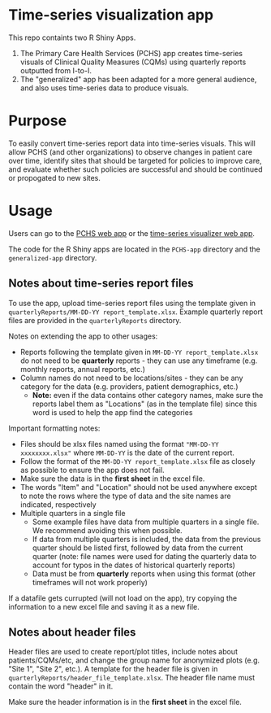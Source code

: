 # Time-series visualization app

This repo containts two R Shiny Apps. 

1. The Primary Care Health Services (PCHS) app creates time-series visuals of Clinical Quality Measures (CQMs) using quarterly reports outputted from I-to-I. 
1. The "generalized" app has been adapted for a more general audience, and also uses time-series data to produce visuals. 


# Purpose

To easily convert time-series report data into time-series visuals. This will allow PCHS (and other organizations) to observe changes in patient care over time, identify sites that should be targeted for policies to improve care, and evaluate whether such policies are successful and should be continued or propogated to new sites. 

# Usage

Users can go to the [PCHS web app](http://mayalapp.shinyapps.io/PCHS-cancer-screening-report-generator) or the [time-series visualizer web app](https://mayalapp.shinyapps.io/pchs_cqm_report_app). 

The code for the R Shiny apps are located in the `PCHS-app` directory and the `generalized-app` directory. 

## Notes about time-series report files

To use the app, upload time-series report files using the template given in `quarterlyReports/MM-DD-YY report_template.xlsx`. Example quarterly report files are provided in the `quarterlyReports` directory. 

Notes on extending the app to other usages: 
- Reports following the template given in `MM-DD-YY report_template.xlsx` do not need to be **quarterly** reports - they can use any timeframe (e.g. monthly reports, annual reports, etc.)
- Column names do not need to be locations/sites - they can be any category for the data (e.g. providers, patient demographics, etc.)
     - **Note:** even if the data contains other category names, make sure the reports label them as "Locations" (as in the template file) since this word is used to help the app find the categories

Important formatting notes: 
- Files should be xlsx files named using the format `"MM-DD-YY xxxxxxxx.xlsx"` where `MM-DD-YY` is the date of the current report. 
- Follow the format of the `MM-DD-YY report_template.xlsx` file as closely as possible to ensure the app does not fail. 
- Make sure the data is in the **first sheet** in the excel file. 
- The words "Item" and "Location" should not be used anywhere except to note the rows where the type of data and the site names are indicated, respectively
- Multiple quarters in a single file
    - Some example files have data from multiple quarters in a single file. We recommend avoiding this when possible. 
    - If data from multiple quarters is included, the data from the previous quarter should be listed first, followed by data from the current quarter (note: file names were used for dating the quarterly data to account for typos in the dates of historical quarterly reports) 
    - Data must be from **quarterly** reports when using this format (other timeframes will not work properly)


If a datafile gets currupted (will not load on the app), try copying the information to a new excel file and saving it as a new file. 


## Notes about header files 

Header files are used to create report/plot titles, include notes about patients/CQMs/etc, and change the group name for anonymized plots (e.g. "Site 1", "Site 2", etc.). A template for the header file is given in  `quarterlyReports/header_file_template.xlsx`. The header file name must contain the word "header" in it. 

Make sure the header information is in the **first sheet** in the excel file. 


